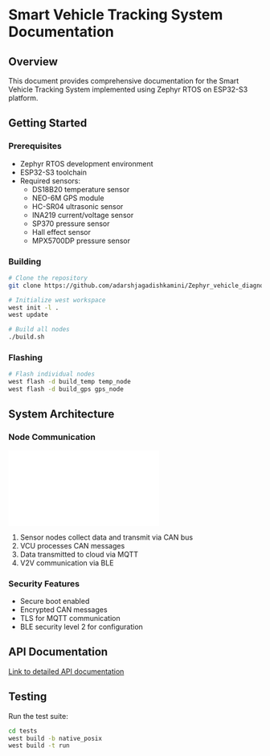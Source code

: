 # Smart Vehicle Tracking System Documentation

## Overview
This document provides comprehensive documentation for the Smart Vehicle Tracking System implemented using Zephyr RTOS on ESP32-S3 platform.

## Getting Started

### Prerequisites
- Zephyr RTOS development environment
- ESP32-S3 toolchain
- Required sensors:
  - DS18B20 temperature sensor
  - NEO-6M GPS module
  - HC-SR04 ultrasonic sensor
  - INA219 current/voltage sensor
  - SP370 pressure sensor
  - Hall effect sensor
  - MPX5700DP pressure sensor

### Building
```bash
# Clone the repository
git clone https://github.com/adarshjagadishkamini/Zephyr_vehicle_diagnostics.git

# Initialize west workspace
west init -l .
west update

# Build all nodes
./build.sh
```

### Flashing
```bash
# Flash individual nodes
west flash -d build_temp temp_node
west flash -d build_gps gps_node
```

## System Architecture

### Node Communication
![Node Communication](node_communication.txt)

1. Sensor nodes collect data and transmit via CAN bus
2. VCU processes CAN messages
3. Data transmitted to cloud via MQTT
4. V2V communication via BLE

### Security Features
- Secure boot enabled
- Encrypted CAN messages
- TLS for MQTT communication
- BLE security level 2 for configuration

## API Documentation
[Link to detailed API documentation](api/README.md)

## Testing
Run the test suite:
```bash
cd tests
west build -b native_posix
west build -t run
```
